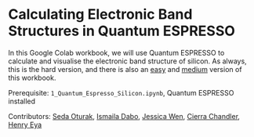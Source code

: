 # Calculating Electronic Band Structures in Quantum ESPRESSO

In this Google Colab workbook, we will use Quantum ESPRESSO to calculate and visualise the electronic band structure of silicon. As always, this is the hard version, and there is also an [easy](https://github.com/MosaicGroupCMU/African-MRS-Tutorials/blob/c157813add7469e61b875146daaa898908221c62/Google-Colab/2_QE_Silicon_Electron_Bands_Easy.ipynb) and [medium](https://github.com/MosaicGroupCMU/African-MRS-Tutorials/blob/abc5d7b730fa8fa7af5be40a0fec0e4b1af868b1/Google-Colab/QE_Silicon_Electron_Bands_Medium.ipynb) version of this workbook.

Prerequisite: `1_Quantum_Espresso_Silicon.ipynb`, Quantum ESPRESSO installed

Contributors: [Seda Oturak](https://github.com/sedaoturak), [Ismaila Dabo](https://scholar.google.com/citations?user=rN299m0AAAAJ&hl=en), [Jessica Wen](https://github.com/JessicaWen-PhD), [Cierra Chandler](https://github.com/Cierra-Chandler), [Henry Eya](https://github.com/Henrynweya)

